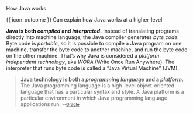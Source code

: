 <span id="title">How Java works</span>

<span id="prereqs"></span>

<span id="outcomes">{{ icon_outcome }} Can explain how Java works at a higher-level</span>

<div id="body">

**Java is both <tooltip content="generates machine code from source code before executing the program">_compiled_</tooltip> and <tooltip content="the interpreter executes the program directly, one statement at a time">_interpreted_</tooltip>.** Instead of translating programs directly into machine language, the Java compiler generates _byte code_. Byte code is _portable_, so it is possible to compile a Java program on one machine, transfer the byte code to another machine, and run the byte code on the other machine. That’s why Java is considered a _platform independent technology_, aka _WORA_ (Write Once Run Anywhere). The interpreter that runs byte code is called a “Java Virtual Machine” (JVM).

>**Java technology is both a _programming language_ and a _platform_.** The Java programming language is a high-level object-oriented language that has a particular syntax and style. A Java platform is a particular environment in which Java programming language applications run. <small>--[Oracle](https://docs.oracle.com/javaee/6/firstcup/doc/gkhoy.html)</small>

</div>

<div id="extras">
</div>
